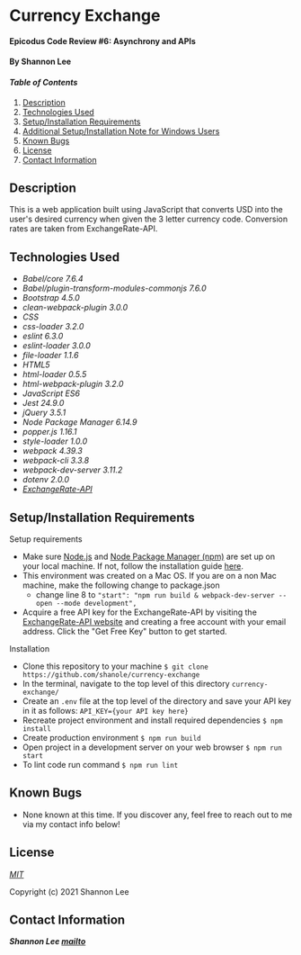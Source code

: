 # Currency Exchange

#### Epicodus Code Review #6: Asynchrony and APIs

#### By Shannon Lee

#### _Table of Contents_

1. [Description](#description)
2. [Technologies Used](#technologies)
3. [Setup/Installation Requirements](#setup)
4. [Additional Setup/Installation Note for Windows Users](#windows)
5. [Known Bugs](#bugs)
6. [License](#license)
7. [Contact Information](#contact)


## Description <a id="description"></a>

This is a web application built using JavaScript that converts USD into the user's desired currency when given the 3 letter currency code. Conversion rates are taken from ExchangeRate-API.

## Technologies Used <a id="technologies"></a>

* _Babel/core 7.6.4_
* _Babel/plugin-transform-modules-commonjs 7.6.0_
* _Bootstrap 4.5.0_
* _clean-webpack-plugin 3.0.0_
* _CSS_
* _css-loader 3.2.0_
* _eslint 6.3.0_
* _eslint-loader 3.0.0_
* _file-loader 1.1.6_
* _HTML5_
* _html-loader 0.5.5_
* _html-webpack-plugin 3.2.0_
* _JavaScript ES6_
* _Jest 24.9.0_
* _jQuery 3.5.1_
* _Node Package Manager 6.14.9_
* _popper.js 1.16.1_
* _style-loader 1.0.0_
* _webpack 4.39.3_
* _webpack-cli 3.3.8_
* _webpack-dev-server 3.11.2_
* _dotenv 2.0.0_
* _[ExchangeRate-API](https://www.exchangerate-api.com/)_

## Setup/Installation Requirements <a id="setup"></a>

Setup requirements
* Make sure [Node.js](https://nodejs.org/en/) and [Node Package Manager (npm)](https://www.npmjs.com/) are set up on your local machine. If not, follow the installation guide [here](https://www.learnhowtoprogram.com/intermediate-javascript/getting-started-with-javascript/installing-node-js).
* <a id="windows"></a>This environment was created on a Mac OS. If you are on a non Mac machine, make the following change to package.json
  * change line 8 to `"start": "npm run build & webpack-dev-server --open --mode development",`
* Acquire a free API key for the ExchangeRate-API by visiting the [ExchangeRate-API website](https://www.exchangerate-api.com/) and creating a free account with your email address. Click the "Get Free Key" button to get started.

Installation
* Clone this repository to your machine `$ git clone https://github.com/shanole/currency-exchange`
* In the terminal, navigate to the top level of this directory `currency-exchange/`
* Create an `.env` file at the top level of the directory and save your API key in it as follows: `API_KEY={your API key here}`
* Recreate project environment and install required dependencies `$ npm install`
* Create production environment `$ npm run build`
* Open project in a development server on your web browser `$ npm run start`
* To lint code run command `$ npm run lint`


## Known Bugs <a id="bugs"></a>
* None known at this time. If you discover any, feel free to reach out to me via my contact info below!

## License <a id="license"></a>
*[MIT](https://choosealicense.com/licenses/mit/)*

Copyright (c) 2021 Shannon Lee

## Contact Information <a id="contact"></a>
**_Shannon Lee [mailto](mailto:shannonleehj@gmail.com)_**